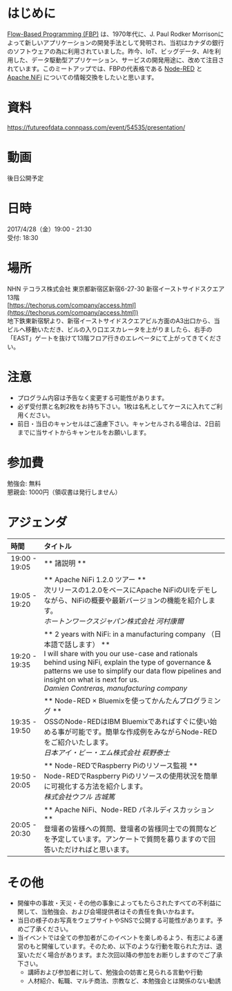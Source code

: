 # はじめに

[Flow-Based Programming (FBP)](http://www.jpaulmorrison.com/fbp/) は、1970年代に、J. Paul Rodker Morrisonによって新しいアプリケーションの開発手法として発明され、当初はカナダの銀行のソフトウェアの為に利用されていました。昨今、IoT、ビッグデータ、AIを利用した、データ駆動型アプリケーション、サービスの開発用途に、改めて注目されています。このミートアップでは、FBPの代表格である [Node-RED](https://nodered.org/) と [Apache NiFi](https://nifi.apache.org/) についての情報交換をしたいと思います。

# 資料

https://futureofdata.connpass.com/event/54535/presentation/

# 動画

後日公開予定

# 日時

2017/4/28（金）19:00 - 21:30 <br>
受付: 18:30


# 場所

NHN テコラス株式会社
東京都新宿区新宿6-27-30 新宿イーストサイドスクエア13階  
[https://techorus.com/company/access.html](https://techorus.com/company/access.html])  
地下鉄東新宿駅より、新宿イーストサイドスクエアビル方面のA3出口から、当ビルへ移動いただき、ビルの入り口エスカレータを上がりましたら、右手の「EAST」ゲートを抜けて13階フロア行きのエレベータにて上がってきてください。


# 注意

- プログラム内容は予告なく変更する可能性があります。
- 必ず受付票と名刺2枚をお持ち下さい。1枚は名札としてケースに入れてご利用ください。
- 前日・当日のキャンセルはご遠慮下さい。キャンセルされる場合は、2日前までに当サイトからキャンセルをお願いします。

# 参加費

勉強会: 無料  
懇親会: 1000円（領収書は発行しません）


# アジェンダ

| 時間 | タイトル |
|:------------ |:-------------- |
| 19:00 - 19:05 | ** 諸説明 ** |
| 19:05 - 19:20 | ** Apache NiFi 1.2.0 ツアー ** <br> 次リリースの1.2.0をベースにApache NiFiのUIをデモしながら、NiFiの概要や最新バージョンの機能を紹介します。 <br> *ホートンワークスジャパン株式会社 河村康爾* |
| 19:20 - 19:35 | ** 2 years with NiFi: in a manufacturing company （日本語で話します） ** <br> I will share with you our use-case and rationals behind using NiFi, explain the type of governance & patterns we use to simplify our data flow pipelines and insight on what is next for us. <br> *Damien Contreras, manufacturing company* |
| 19:35 - 19:50 | ** Node-RED × Bluemixを使ってかんたんプログラミング ** <br> OSSのNode-REDはIBM Bluemixであればすぐに使い始める事が可能です。簡単な作成例をみながらNode-REDをご紹介いたします。 <br> *日本アイ・ビー・エム株式会社 萩野泰士* |
| 19:50 - 20:05 | ** Node-REDでRaspberry Piのリソース監視 ** <br> Node-REDでRaspberry Piのリソースの使用状況を簡単に可視化する方法を紹介します。 <br> *株式会社ウフル 古城篤* |
| 20:05 - 20:30 | ** Apache NiFi、Node-RED パネルディスカッション ** <br> 登壇者の皆様への質問、登壇者の皆様同士での質問などを予定しています。アンケートで質問を募りますので回答いただければと思います。<br> |

# その他
- 開催中の事故・天災・その他の事象によってもたらされたすべての不利益に関して、当勉強会、および会場提供者はその責任を負いかねます。
- 当日の様子のお写真をウェブサイトやSNSで公開する可能性があります。予めご了承ください。
- 当イベントでは全ての参加者がこのイベントを楽しめるよう、有志による運営のもと開催しています。そのため、以下のような行動を取られた方は、退室いただく場合があります。また次回以降の参加をお断りしますのでご了承下さい。
    + 講師および参加者に対して、勉強会の妨害と見られる言動や行動
    + 人材紹介、転職、マルチ商法、宗教など、本勉強会とは関係のない勧誘
